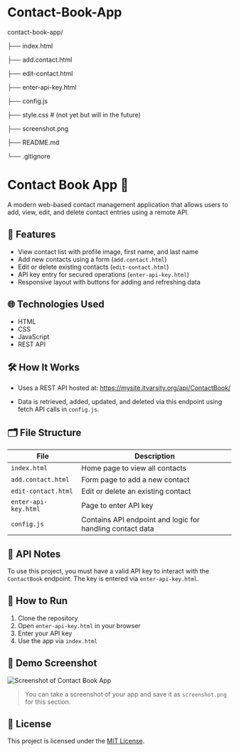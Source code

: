 # Contact-Book-App

contact-book-app/

├── index.html

├── add.contact.html

├── edit-contact.html

├── enter-api-key.html

├── config.js

├── style.css          # (not yet but will in the future)

├── screenshot.png     

├── README.md

└── .gitignore

# Contact Book App 📒

A modern web-based contact management application that allows users to add, view, edit, and delete contact entries using a remote API.

## 📱 Features

- View contact list with profile image, first name, and last name
- Add new contacts using a form (`add.contact.html`)
- Edit or delete existing contacts (`edit-contact.html`)
- API key entry for secured operations (`enter-api-key.html`)
- Responsive layout with buttons for adding and refreshing data

## 🌐 Technologies Used

- HTML
- CSS
- JavaScript
- REST API

## 🛠 How It Works

- Uses a REST API hosted at:
https://mysite.itvarsity.org/api/ContactBook/

- Data is retrieved, added, updated, and deleted via this endpoint using fetch API calls in `config.js`.

## 🗂 File Structure

| File | Description |
|------|-------------|
| `index.html` | Home page to view all contacts |
| `add.contact.html` | Form page to add a new contact |
| `edit-contact.html` | Edit or delete an existing contact |
| `enter-api-key.html` | Page to enter API key |
| `config.js` | Contains API endpoint and logic for handling contact data |

## 🔐 API Notes

To use this project, you must have a valid API key to interact with the `ContactBook` endpoint. The key is entered via `enter-api-key.html`.

## 🚀 How to Run

1. Clone the repository
2. Open `enter-api-key.html` in your browser
3. Enter your API key
4. Use the app via `index.html`

## 📸 Demo Screenshot

![Screenshot of Contact Book App](screenshot.png)

> You can take a screenshot of your app and save it as `screenshot.png` for this section.

## 📄 License

This project is licensed under the [MIT License](LICENSE).

